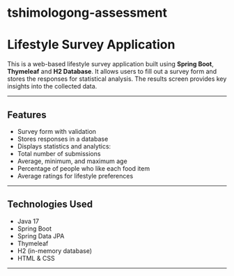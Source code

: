 # tshimologong-assessment

# Lifestyle Survey Application

This is a web-based lifestyle survey application built using **Spring Boot**, **Thymeleaf** and **H2 Database**. It allows users to fill out a survey form and stores the responses for statistical analysis. The results screen provides key insights into the collected data.

---

## Features

-  Survey form with validation
-  Stores responses in a database
-  Displays statistics and analytics:
  - Total number of submissions
  - Average, minimum, and maximum age
  - Percentage of people who like each food item
  - Average ratings for lifestyle preferences

---

##  Technologies Used

- Java 17
- Spring Boot
- Spring Data JPA
- Thymeleaf
- H2 (in-memory database)
- HTML & CSS

---

